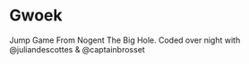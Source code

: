 # Gwoek
Jump Game From Nogent The Big Hole.
Coded over night with @juliandescottes & @captainbrosset
